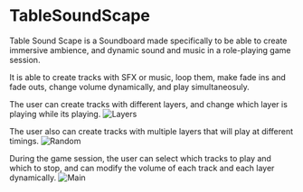 # TableSoundScape

Table Sound Scape is a Soundboard made specifically to be able to create immersive ambience, and dynamic sound and music in a role-playing game session.

It is able to create tracks with SFX or music, loop them, make fade ins and fade outs, change volume dynamically, and play simultaneosuly.

The user can create tracks with different layers, and change which layer is playing while its playing.
![Layers](https://github.com/Ryuggha/TableSoundScape/assets/55958486/461c41a0-ba42-4c86-b2d1-0f32f8313f4f)

The user also can create tracks with multiple layers that will play at different timings.
![Random](https://github.com/Ryuggha/TableSoundScape/assets/55958486/28d8c2bd-fd64-4b08-8621-336e40c276be)

During the game session, the user can select which tracks to play and which to stop, and can modify the volume of each track and each layer dynamically.
![Main](https://github.com/Ryuggha/TableSoundScape/assets/55958486/e08b7e36-6031-4281-bb0f-4e5691a140cf)

